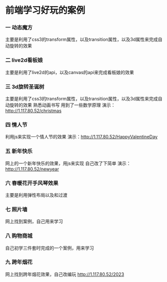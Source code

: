 # 前端学习好玩的案例

### 一 动态魔方
主要是利用了css3的transform属性，以及transition属性，以及3d属性来完成自动旋转的效果

### 二 live2d看板娘
主要是利用了live2d的api，以及canvas的api来完成看板娘的效果 

### 三 3d旋转圣诞树 
主要是利用了css3的transform属性，以及transition属性，以及3d属性来完成自动旋转的效果
熟悉动画书写 用到了一些数学原理
演示：http://1.117.80.52/christmas

### 四 情人节
利用js来实现一个情人节的效果
演示：http://1.117.80.52/HappyValentineDay

### 五 新年快乐
网上的一个新年快乐的效果，用js来实现 自己改了下简单 
演示：http://1.117.80.52/newyear

### 六 春暖花开手风琴效果
主要是利用弹性布局以及和过渡

### 七 照片墙
网上找到案例，自己用来学习

### 八 购物商城
自己初学三件套时完成的一个案例，用来学习

### 九 跨年烟花
网上找到跨年烟花效果，自己改编玩
http://1.117.80.52/2023
